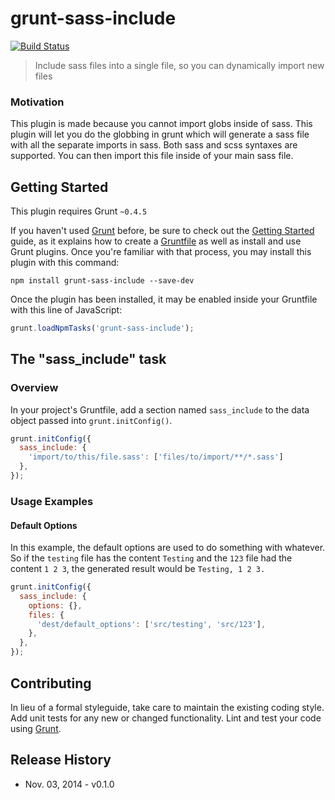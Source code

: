 # grunt-sass-include

[![Build Status](https://travis-ci.org/jchn/grunt-sass-include.svg?branch=master)](https://travis-ci.org/jchn/grunt-sass-include)

> Include sass files into a single file, so you can dynamically import new files

### Motivation

This plugin is made because you cannot import globs inside of sass. This plugin will let you do the globbing in grunt which will generate a sass file with all the separate imports in sass. Both sass and scss syntaxes are supported. You can then import this file inside of your main sass file.

## Getting Started
This plugin requires Grunt `~0.4.5`

If you haven't used [Grunt](http://gruntjs.com/) before, be sure to check out the [Getting Started](http://gruntjs.com/getting-started) guide, as it explains how to create a [Gruntfile](http://gruntjs.com/sample-gruntfile) as well as install and use Grunt plugins. Once you're familiar with that process, you may install this plugin with this command:

```shell
npm install grunt-sass-include --save-dev
```

Once the plugin has been installed, it may be enabled inside your Gruntfile with this line of JavaScript:

```js
grunt.loadNpmTasks('grunt-sass-include');
```

## The "sass_include" task

### Overview
In your project's Gruntfile, add a section named `sass_include` to the data object passed into `grunt.initConfig()`.

```js
grunt.initConfig({
  sass_include: {
    'import/to/this/file.sass': ['files/to/import/**/*.sass']
  },
});
```

### Usage Examples

#### Default Options
In this example, the default options are used to do something with whatever. So if the `testing` file has the content `Testing` and the `123` file had the content `1 2 3`, the generated result would be `Testing, 1 2 3.`

```js
grunt.initConfig({
  sass_include: {
    options: {},
    files: {
      'dest/default_options': ['src/testing', 'src/123'],
    },
  },
});
```

## Contributing
In lieu of a formal styleguide, take care to maintain the existing coding style. Add unit tests for any new or changed functionality. Lint and test your code using [Grunt](http://gruntjs.com/).

## Release History

* Nov. 03, 2014 - v0.1.0
